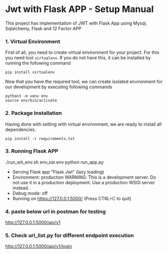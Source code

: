 <!-----
Author: Pankaj Kumar
Updated at: 12:20 AM, 25 August, 2019
----->

# Jwt with Flask APP - Setup Manual

This project has implementation of JWT with Flask App using Mysql, Sqlalchemy, Flask and 12 Factor APP

### 1. Virtual Environment

First of all, you need to create virtual environment for your project. For this you need tool <code>virtualenv</code>. If you do not have this, it can be installed by running the following command


```
pip install virtualenv
```

Now that you have the required tool, we can create isolated environment for our development by executing following commands

```
python3 -m venv env
source env/bin/activate
```

### 2. Package Installation

Having done with setting with virtual environment, we are ready to install all dependencies.

```
pip install -r requirements.txt
```

### 3. Running Flask APP
./run_wit_env.sh env_var.env python run_app.py

* Serving Flask app "Flask Jwt" (lazy loading)
 * Environment: production
   WARNING: This is a development server. Do not use it in a production deployment.
   Use a production WSGI server instead.
 * Debug mode: off
 * Running on https://127.0.0.1:5000/ (Press CTRL+C to quit)


### 4. paste below url in postman for testing
http://127.0.0.1:5000/api/v1

### 5. Check url_list.py for different endpoint execution
http://127.0.0.1:5000/api/v1/login